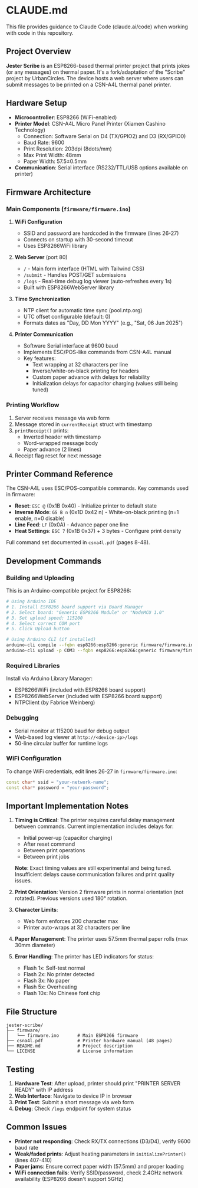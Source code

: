 # CLAUDE.md

This file provides guidance to Claude Code (claude.ai/code) when working with code in this repository.

## Project Overview

**Jester Scribe** is an ESP8266-based thermal printer project that prints jokes (or any messages) on thermal paper. It's a fork/adaptation of the "Scribe" project by UrbanCircles. The device hosts a web server where users can submit messages to be printed on a CSN-A4L thermal panel printer.

## Hardware Setup

- **Microcontroller**: ESP8266 (WiFi-enabled)
- **Printer Model**: CSN-A4L Micro Panel Printer (Xiamen Cashino Technology)
  - Connection: Software Serial on D4 (TX/GPIO2) and D3 (RX/GPIO0)
  - Baud Rate: 9600
  - Print Resolution: 203dpi (8dots/mm)
  - Max Print Width: 48mm
  - Paper Width: 57.5±0.5mm
- **Communication**: Serial interface (RS232/TTL/USB options available on printer)

## Firmware Architecture

### Main Components (`firmware/firmware.ino`)

1. **WiFi Configuration**
   - SSID and password are hardcoded in the firmware (lines 26-27)
   - Connects on startup with 30-second timeout
   - Uses ESP8266WiFi library

2. **Web Server** (port 80)
   - `/` - Main form interface (HTML with Tailwind CSS)
   - `/submit` - Handles POST/GET submissions
   - `/logs` - Real-time debug log viewer (auto-refreshes every 1s)
   - Built with ESP8266WebServer library

3. **Time Synchronization**
   - NTP client for automatic time sync (pool.ntp.org)
   - UTC offset configurable (default: 0)
   - Formats dates as "Day, DD Mon YYYY" (e.g., "Sat, 06 Jun 2025")

4. **Printer Communication**
   - Software Serial interface at 9600 baud
   - Implements ESC/POS-like commands from CSN-A4L manual
   - Key features:
     - Text wrapping at 32 characters per line
     - Inverse/white-on-black printing for headers
     - Custom paper advance with delays for reliability
     - Initialization delays for capacitor charging (values still being tuned)

### Printing Workflow

1. Server receives message via web form
2. Message stored in `currentReceipt` struct with timestamp
3. `printReceipt()` prints:
   - Inverted header with timestamp
   - Word-wrapped message body
   - Paper advance (2 lines)
4. Receipt flag reset for next message

## Printer Command Reference

The CSN-A4L uses ESC/POS-compatible commands. Key commands used in firmware:

- **Reset**: `ESC @` (0x1B 0x40) - Initialize printer to default state
- **Inverse Mode**: `GS B n` (0x1D 0x42 n) - White-on-black printing (n=1 enable, n=0 disable)
- **Line Feed**: `LF` (0x0A) - Advance paper one line
- **Heat Settings**: `ESC 7` (0x1B 0x37) + 3 bytes - Configure print density

Full command set documented in `csna4l.pdf` (pages 8-48).

## Development Commands

### Building and Uploading

This is an Arduino-compatible project for ESP8266:

```bash
# Using Arduino IDE
# 1. Install ESP8266 board support via Board Manager
# 2. Select board: "Generic ESP8266 Module" or "NodeMCU 1.0"
# 3. Set upload speed: 115200
# 4. Select correct COM port
# 5. Click Upload button

# Using Arduino CLI (if installed)
arduino-cli compile --fqbn esp8266:esp8266:generic firmware/firmware.ino
arduino-cli upload -p COM3 --fqbn esp8266:esp8266:generic firmware/firmware.ino
```

### Required Libraries

Install via Arduino Library Manager:
- ESP8266WiFi (included with ESP8266 board support)
- ESP8266WebServer (included with ESP8266 board support)
- NTPClient (by Fabrice Weinberg)

### Debugging

- Serial monitor at 115200 baud for debug output
- Web-based log viewer at `http://<device-ip>/logs`
- 50-line circular buffer for runtime logs

### WiFi Configuration

To change WiFi credentials, edit lines 26-27 in `firmware/firmware.ino`:
```cpp
const char* ssid = "your-network-name";
const char* password = "your-password";
```

## Important Implementation Notes

1. **Timing is Critical**: The printer requires careful delay management between commands. Current implementation includes delays for:
   - Initial power-up (capacitor charging)
   - After reset command
   - Between print operations
   - Between print jobs

   **Note**: Exact timing values are still experimental and being tuned. Insufficient delays cause communication failures and print quality issues.

2. **Print Orientation**: Version 2 firmware prints in normal orientation (not rotated). Previous versions used 180° rotation.

3. **Character Limits**:
   - Web form enforces 200 character max
   - Printer auto-wraps at 32 characters per line

4. **Paper Management**: The printer uses 57.5mm thermal paper rolls (max 30mm diameter)

5. **Error Handling**: The printer has LED indicators for status:
   - Flash 1x: Self-test normal
   - Flash 2x: No printer detected
   - Flash 3x: No paper
   - Flash 5x: Overheating
   - Flash 10x: No Chinese font chip

## File Structure

```
jester-scribe/
├── firmware/
│   └── firmware.ino       # Main ESP8266 firmware
├── csna4l.pdf             # Printer hardware manual (48 pages)
├── README.md              # Project description
└── LICENSE                # License information
```

## Testing

1. **Hardware Test**: After upload, printer should print "PRINTER SERVER READY" with IP address
2. **Web Interface**: Navigate to device IP in browser
3. **Print Test**: Submit a short message via web form
4. **Debug**: Check `/logs` endpoint for system status

## Common Issues

- **Printer not responding**: Check RX/TX connections (D3/D4), verify 9600 baud rate
- **Weak/faded prints**: Adjust heating parameters in `initializePrinter()` (lines 407-410)
- **Paper jams**: Ensure correct paper width (57.5mm) and proper loading
- **WiFi connection fails**: Verify SSID/password, check 2.4GHz network availability (ESP8266 doesn't support 5GHz)
